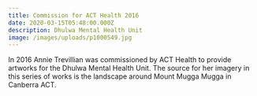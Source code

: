 ```yaml
---
title: Commission for ACT Health 2016
date: 2020-03-15T05:48:00.000Z
description: Dhulwa Mental Health Unit
image: /images/uploads/p1000549.jpg
---
```

In 2016 Annie Trevillian was commissioned by ACT Health to provide artworks for the Dhulwa Mental Health Unit. The source for her imagery in this series of works is the landscape around Mount Mugga Mugga in Canberra ACT.